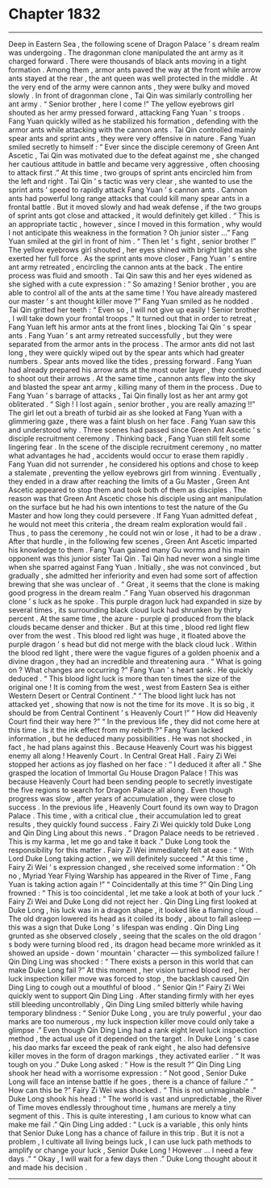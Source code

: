 
# Chapter 1832


---

Deep in Eastern Sea , the following scene of Dragon Palace ’ s dream realm was undergoing .
The dragonman clone manipulated the ant army as it charged forward .
There were thousands of black ants moving in a tight formation . Among them , armor ants paved the way at the front while arrow ants stayed at the rear , the ant queen was well protected in the middle . At the very end of the army were cannon ants , they were bulky and moved slowly .
In front of dragonman clone , Tai Qin was similarly controlling her ant army .
“ Senior brother , here I come !” The yellow eyebrows girl shouted as her army pressed forward , attacking Fang Yuan ’ s troops .
Fang Yuan quickly willed as he stabilized his formation , defending with the armor ants while attacking with the cannon ants .
Tai Qin controlled mainly spear ants and sprint ants , they were very offensive in nature .
Fang Yuan smiled secretly to himself : “ Ever since the disciple ceremony of Green Ant Ascetic , Tai Qin was motivated due to the defeat against me , she changed her cautious attitude in battle and became very aggressive , often choosing to attack first .”
At this time , two groups of sprint ants encircled him from the left and right .
Tai Qin ’ s tactic was very clear , she wanted to use the sprint ants ’ speed to rapidly attack Fang Yuan ’ s cannon ants .
Cannon ants had powerful long range attacks that could kill many spear ants in a frontal battle . But it moved slowly and had weak defense , if the two groups of sprint ants got close and attacked , it would definitely get killed .
“ This is an appropriate tactic , however , since I moved in this formation , why would I not anticipate this weakness in the formation ? Oh junior sister …” Fang Yuan smiled at the girl in front of him .
“ Then let ’ s fight , senior brother !” The yellow eyebrows girl shouted , her eyes shined with bright light as she exerted her full force .
As the sprint ants move closer , Fang Yuan ’ s entire ant army retreated , encircling the cannon ants at the back . The entire process was fluid and smooth .
Tai Qin saw this and her eyes widened as she sighed with a cute expression : “ So amazing ! Senior brother , you are able to control all of the ants at the same time ! You have already mastered our master ’ s ant thought killer move ?”
Fang Yuan smiled as he nodded .
Tai Qin gritted her teeth : “ Even so , I will not give up easily ! Senior brother , I will take down your frontal troops .”
It turned out that in order to retreat , Fang Yuan left his armor ants at the front lines , blocking Tai Qin ’ s spear ants .
Fang Yuan ’ s ant army retreated successfully , but they were separated from the armor ants in the process .
The armor ants did not last long , they were quickly wiped out by the spear ants which had greater numbers .
Spear ants moved like the tides , pressing forward .
Fang Yuan had already prepared his arrow ants at the most outer layer , they continued to shoot out their arrows . At the same time , cannon ants flew into the sky and blasted the spear ant army , killing many of them in the process .
Due to Fang Yuan ’ s barrage of attacks , Tai Qin finally lost as her ant army got obliterated .
“ Sigh ! I lost again , senior brother , you are really amazing !!” The girl let out a breath of turbid air as she looked at Fang Yuan with a glimmering gaze , there was a faint blush on her face .
Fang Yuan saw this and understood why .
Three scenes had passed since Green Ant Ascetic ’ s disciple recruitment ceremony .
Thinking back , Fang Yuan still felt some lingering fear .
In the scene of the disciple recruitment ceremony , no matter what advantages he had , accidents would occur to erase them rapidly .
Fang Yuan did not surrender , he considered his options and chose to keep a stalemate , preventing the yellow eyebrows girl from winning .
Eventually , they ended in a draw after reaching the limits of a Gu Master , Green Ant Ascetic appeared to stop them and took both of them as disciples .
The reason was that Green Ant Ascetic chose his disciple using ant manipulation on the surface but he had his own intentions to test the nature of the Gu Master and how long they could persevere .
If Fang Yuan admitted defeat , he would not meet this criteria , the dream realm exploration would fail .
Thus , to pass the ceremony , he could not win or lose , it had to be a draw .
After that hurdle , in the following few scenes , Green Ant Ascetic imparted his knowledge to them . Fang Yuan gained many Gu worms and his main opponent was this junior sister Tai Qin .
Tai Qin had never won a single time when she sparred against Fang Yuan .
Initially , she was not convinced , but gradually , she admitted her inferiority and even had some sort of affection brewing that she was unclear of .
“ Great , it seems that the clone is making good progress in the dream realm .” Fang Yuan observed his dragonman clone ’ s luck as he spoke .
This purple dragon luck had expanded in size by several times , its surrounding black cloud luck had shrunken by thirty percent .
At the same time , the azure - purple qi produced from the black clouds became denser and thicker .
But at this time , blood red light flew over from the west .
This blood red light was huge , it floated above the purple dragon ’ s head but did not merge with the black cloud luck .
Within the blood red light , there were the vague figures of a golden phoenix and a divine dragon , they had an incredible and threatening aura .
“ What is going on ? What changes are occurring ?” Fang Yuan ’ s heart sank .
He quickly deduced .
“ This blood light luck is more than ten times the size of the original one ! It is coming from the west , west from Eastern Sea is either Western Desert or Central Continent .”
“ The blood light luck has not attacked yet , showing that now is not the time for its move . It is so big , it should be from Central Continent ’ s Heavenly Court !”
“ How did Heavenly Court find their way here ?”
“ In the previous life , they did not come here at this time . Is it the ink effect from my rebirth ?”
Fang Yuan lacked information , but he deduced many possibilities .
He was not shocked , in fact , he had plans against this .
Because Heavenly Court was his biggest enemy all along !
Heavenly Court .
In Central Great Hall .
Fairy Zi Wei stopped her actions as joy flashed on her face : “ I deduced it after all .”
She grasped the location of Immortal Gu House Dragon Palace !
This was because Heavenly Court had been sending people to secretly investigate the five regions to search for Dragon Palace all along .
Even though progress was slow , after years of accumulation , they were close to success .
In the previous life , Heavenly Court found its own way to Dragon Palace . This time , with a critical clue , their accumulation led to great results , they quickly found success .
Fairy Zi Wei quickly told Duke Long and Qin Ding Ling about this news .
“ Dragon Palace needs to be retrieved . This is my karma , let me go and take it back .” Duke Long took the responsibility for this matter .
Fairy Zi Wei immediately felt at ease : “ With Lord Duke Long taking action , we will definitely succeed .”
At this time , Fairy Zi Wei ’ s expression changed , she received some information : “ Oh no , Myriad Year Flying Warship has appeared in the River of Time , Fang Yuan is taking action again !”
“ Coincidentally at this time ?” Qin Ding Ling frowned : “ This is too coincidental , let me take a look at both of your luck .”
Fairy Zi Wei and Duke Long did not reject her .
Qin Ding Ling first looked at Duke Long , his luck was in a dragon shape , it looked like a flaming cloud .
The old dragon lowered its head as it coiled its body , about to fall asleep — this was a sign that Duke Long ’ s lifespan was ending .
Qin Ding Ling grunted as she observed closely , seeing that the scales on the old dragon ’ s body were turning blood red , its dragon head became more wrinkled as it showed an upside - down ‘ mountain ’ character — this symbolized failure !
Qin Ding Ling was shocked : “ There exists a person in this world that can make Duke Long fail ?”
At this moment , her vision turned blood red , her luck inspection killer move was forced to stop , the backlash caused Qin Ding Ling to cough out a mouthful of blood .
“ Senior Qin !” Fairy Zi Wei quickly went to support Qin Ding Ling .
After standing firmly with her eyes still bleeding uncontrollably , Qin Ding Ling smiled bitterly while having temporary blindness : “ Senior Duke Long , you are truly powerful , your dao marks are too numerous , my luck inspection killer move could only take a glimpse .”
Even though Qin Ding Ling had a rank eight level luck inspection method , the actual use of it depended on the target .
In Duke Long ’ s case , his dao marks far exceed the peak of rank eight , he also had defensive killer moves in the form of dragon markings , they activated earlier .
“ It was tough on you .” Duke Long asked : “ How is the result ?”
Qin Ding Ling shook her head with a worrisome expression : “ Not good , Senior Duke Long will face an intense battle if he goes , there is a chance of failure .”
“ How can this be ?” Fairy Zi Wei was shocked .
“ This is not unimaginable .” Duke Long shook his head : “ The world is vast and unpredictable , the River of Time moves endlessly throughout time , humans are merely a tiny segment of this . This is quite interesting , I am curious to know what can make me fail .”
Qin Ding Ling added : “ Luck is a variable , this only hints that Senior Duke Long has a chance of failure in this trip . But it is not a problem , I cultivate all living beings luck , I can use luck path methods to amplify or change your luck , Senior Duke Long ! However … I need a few days .”
“ Okay , I will wait for a few days then .” Duke Long thought about it and made his decision .

---


